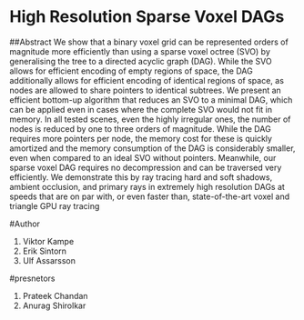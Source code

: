 # High Resolution Sparse Voxel DAGs

##Abstract
We show that a binary voxel grid can be represented orders of magnitude
more efficiently than using a sparse voxel octree (SVO) by
generalising the tree to a directed acyclic graph (DAG). While the
SVO allows for efficient encoding of empty regions of space, the
DAG additionally allows for efficient encoding of identical regions
of space, as nodes are allowed to share pointers to identical subtrees.
We present an efficient bottom-up algorithm that reduces an SVO
to a minimal DAG, which can be applied even in cases where the
complete SVO would not fit in memory. In all tested scenes, even
the highly irregular ones, the number of nodes is reduced by one to
three orders of magnitude. While the DAG requires more pointers
per node, the memory cost for these is quickly amortized and the
memory consumption of the DAG is considerably smaller, even
when compared to an ideal SVO without pointers. Meanwhile, our
sparse voxel DAG requires no decompression and can be traversed
very efficiently. We demonstrate this by ray tracing hard and soft
shadows, ambient occlusion, and primary rays in extremely high
resolution DAGs at speeds that are on par with, or even faster than,
state-of-the-art voxel and triangle GPU ray tracing

#Author

1. Viktor Kampe
2. Erik Sintorn
3. Ulf Assarsson

#presnetors

1. Prateek Chandan
2. Anurag Shirolkar
